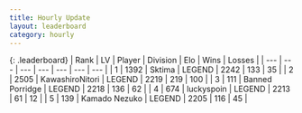 ```yaml
---
title: Hourly Update
layout: leaderboard
category: hourly
---
```


{: .leaderboard}
| Rank | LV | Player | Division | Elo | Wins | Losses |
| --- | --- | --- | --- | --- | --- | --- |
| <span data-change="0">1</span> | 1392 | <span title="ID: 353063">Sktima</span> | LEGEND | <span data-change="0">2242</span> | <span data-change="0">133</span> | <span data-change="0">35</span> |
| <span data-change="0">2</span> | 2505 | <span title="ID: 164871">KawashiroNitori</span> | LEGEND | <span data-change="-14">2219</span> | <span data-change="3">219</span> | <span data-change="2">100</span> |
| <span data-change="0">3</span> | 111 | <span title="ID: 659170">Banned Porridge</span> | LEGEND | <span data-change="0">2218</span> | <span data-change="0">136</span> | <span data-change="0">62</span> |
| <span data-change="0">4</span> | 674 | <span title="ID: 512212">luckyspoin</span> | LEGEND | <span data-change="0">2213</span> | <span data-change="0">61</span> | <span data-change="0">12</span> |
| <span data-change="0">5</span> | 139 | <span title="ID: 665001">Kamado Nezuko</span> | LEGEND | <span data-change="0">2205</span> | <span data-change="0">116</span> | <span data-change="0">45</span> |